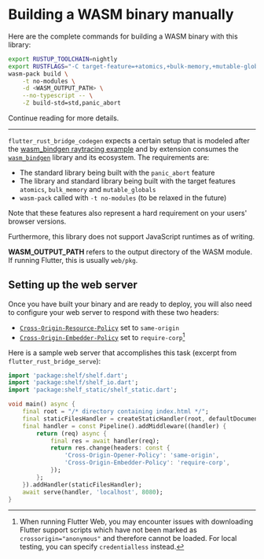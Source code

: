 # Building a WASM binary manually

Here are the complete commands for building a WASM binary with this library:

```bash
export RUSTUP_TOOLCHAIN=nightly
export RUSTFLAGS="-C target-feature=+atomics,+bulk-memory,+mutable-globals"
wasm-pack build \
    -t no-modules \
    -d <WASM_OUTPUT_PATH> \
    --no-typescript -- \
    -Z build-std=std,panic_abort
```

Continue reading for more details.

---

`flutter_rust_bridge_codegen` expects a certain setup that is modeled after the
[wasm_bindgen raytracing example](https://github.com/rustwasm/wasm-bindgen/tree/main/examples/raytrace-parallel)
and by extension consumes the [`wasm_bindgen`] library and its ecosystem.
The requirements are:
- The standard library being built with the `panic_abort` feature
- The library and standard library being built with the target
  features `atomics`, `bulk_memory` and `mutable_globals`
- `wasm-pack` called with `-t no-modules` (to be relaxed in the future)

Note that these features also represent a hard requirement on your
users' browser versions.

Furthermore, this library does not support JavaScript
runtimes as of writing.

**WASM_OUTPUT_PATH** refers to the output directory of the WASM module.
If running Flutter, this is usually `web/pkg`.

## Setting up the web server

Once you have built your binary and are ready to deploy, you will also need
to configure your web server to respond with these two headers:
- [`Cross-Origin-Resource-Policy`] set to `same-origin`
- [`Cross-Origin-Embedder-Policy`] set to `require-corp`[^1]

Here is a sample web server that accomplishes this task (excerpt from `flutter_rust_bridge_serve`):

```dart
import 'package:shelf/shelf.dart';
import 'package:shelf/shelf_io.dart';
import 'package:shelf_static/shelf_static.dart';

void main() async {
    final root = "/* directory containing index.html */";
    final staticFilesHandler = createStaticHandler(root, defaultDocument: 'index.html');
    final handler = const Pipeline().addMiddleware((handler) {
        return (req) async {
            final res = await handler(req);
            return res.change(headers: const {
                'Cross-Origin-Opener-Policy': 'same-origin',
                'Cross-Origin-Embedder-Policy': 'require-corp',
            });
        };
    }).addHandler(staticFilesHandler);
    await serve(handler, 'localhost', 8080);
}
```

[^1]: When running Flutter Web, you may encounter issues with downloading Flutter
      support scripts which have not been marked as `crossorigin="anonymous"` and
      therefore cannot be loaded. For local testing, you can specify `credentialless`
      instead.

[`wasm_bindgen`]: https://rustwasm.github.io/docs/wasm-bindgen
[`Cross-Origin-Resource-Policy`]: https://developer.mozilla.org/en-US/docs/Web/HTTP/Cross-Origin_Resource_Policy_(CORP)
[`Cross-Origin-Embedder-Policy`]: https://developer.mozilla.org/en-US/docs/Web/HTTP/Headers/Cross-Origin-Embedder-Policy